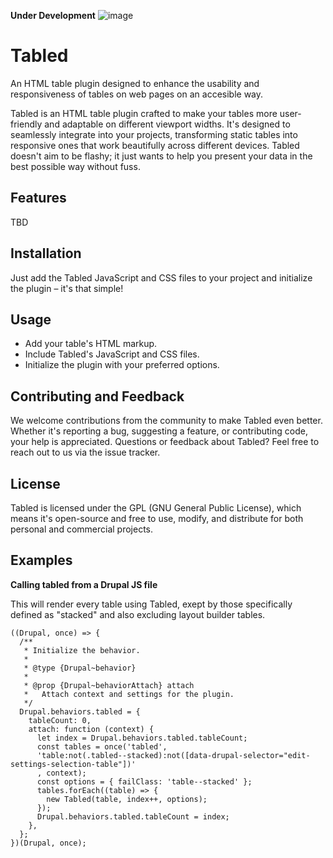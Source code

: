 **Under Development** ![image](https://github.com/Javi-er/tabled/assets/141685/706a54de-5e00-49c2-9113-d6c9d729d431)


# Tabled
An HTML table plugin designed to enhance the usability and responsiveness of tables on web pages on an accesible way.

Tabled is an HTML table plugin crafted to make your tables more user-friendly and adaptable on different viewport widths. It's designed to seamlessly integrate into your projects, transforming static tables into responsive ones that work beautifully across different devices. Tabled doesn't aim to be flashy; it just wants to help you present your data in the best possible way without fuss.

## Features

TBD

## Installation
Just add the Tabled JavaScript and CSS files to your project and initialize the plugin – it's that simple!

## Usage

- Add your table's HTML markup.
- Include Tabled's JavaScript and CSS files.
- Initialize the plugin with your preferred options.

## Contributing and Feedback
We welcome contributions from the community to make Tabled even better. Whether it's reporting a bug, suggesting a feature, or contributing code, your help is appreciated.
Questions or feedback about Tabled? Feel free to reach out to us via the issue tracker.

## License
Tabled is licensed under the GPL (GNU General Public License), which means it's open-source and free to use, modify, and distribute for both personal and commercial projects.

## Examples

**Calling tabled from a Drupal JS file**

This will render every table using Tabled, exept by those specifically defined as "stacked" and also excluding layout builder tables.

```
((Drupal, once) => {
  /**
   * Initialize the behavior.
   *
   * @type {Drupal~behavior}
   *
   * @prop {Drupal~behaviorAttach} attach
   *   Attach context and settings for the plugin.
   */
  Drupal.behaviors.tabled = {
    tableCount: 0,
    attach: function (context) {
      let index = Drupal.behaviors.tabled.tableCount;
      const tables = once('tabled',
      'table:not(.tabled--stacked):not([data-drupal-selector="edit-settings-selection-table"])'
      , context);
      const options = { failClass: 'table--stacked' };
      tables.forEach((table) => {
      	new Tabled(table, index++, options);
      });
      Drupal.behaviors.tabled.tableCount = index;
    },
  };
})(Drupal, once);
```
